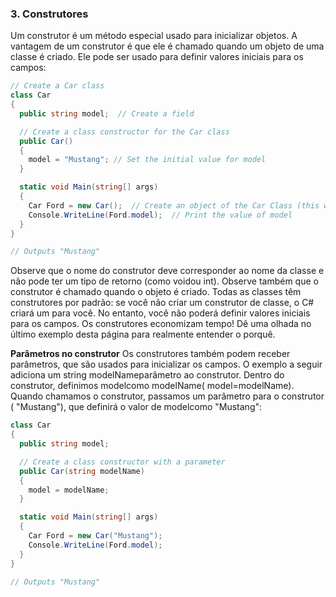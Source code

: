 
### **3. Construtores**

Um construtor é um método especial usado para inicializar objetos. A vantagem de um construtor é que ele é chamado quando um objeto de uma classe é criado. Ele pode ser usado para definir valores iniciais para os campos:

```cs
// Create a Car class
class Car
{
  public string model;  // Create a field

  // Create a class constructor for the Car class
  public Car()
  {
    model = "Mustang"; // Set the initial value for model
  }

  static void Main(string[] args)
  {
    Car Ford = new Car();  // Create an object of the Car Class (this will call the constructor)
    Console.WriteLine(Ford.model);  // Print the value of model
  }
}

// Outputs "Mustang"
```

Observe que o nome do construtor deve corresponder ao nome da classe e não pode ter um tipo de retorno (como voidou int).
Observe também que o construtor é chamado quando o objeto é criado.
Todas as classes têm construtores por padrão: se você não criar um construtor de classe, o C# criará um para você. No entanto, você não poderá definir valores iniciais para os campos.
Os construtores economizam tempo! Dê uma olhada no último exemplo desta página para realmente entender o porquê.


**Parâmetros no construtor**
Os construtores também podem receber parâmetros, que são usados ​​para inicializar os campos.
O exemplo a seguir adiciona um string modelNameparâmetro ao construtor. Dentro do construtor, definimos modelcomo modelName( model=modelName). Quando chamamos o construtor, passamos um parâmetro para o construtor ( "Mustang"), que definirá o valor de modelcomo "Mustang":

```cs
class Car
{
  public string model;

  // Create a class constructor with a parameter
  public Car(string modelName)
  {
    model = modelName;
  }

  static void Main(string[] args)
  {
    Car Ford = new Car("Mustang");
    Console.WriteLine(Ford.model);
  }
}

// Outputs "Mustang"
```